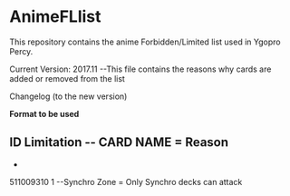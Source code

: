 # AnimeFLlist
This repository contains the anime Forbidden/Limited list used in Ygopro Percy.

Current Version: 2017.11
--This file contains the reasons why cards are added or removed from the list


Changelog (to the new version)





__Format to be used__

__ID   Limitation --   CARD NAME = Reason__
-
-
511009310 1 --Synchro Zone =  Only Synchro decks can attack


